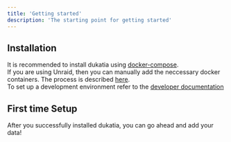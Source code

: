 ```yaml
---
title: 'Getting started'
description: 'The starting point for getting started'
---
```


## Installation
It is recommended to install dukatia using [docker-compose](docs/installation-docker).  
If you are using Unraid, then you can manually add the neccessary docker containers. The process is described [here](docs/installation-unraid).  
To set up a development environment refer to the [developer documentation](docs/dev)

## First time Setup
After you successfully installed dukatia, you can go ahead and add your data!  
